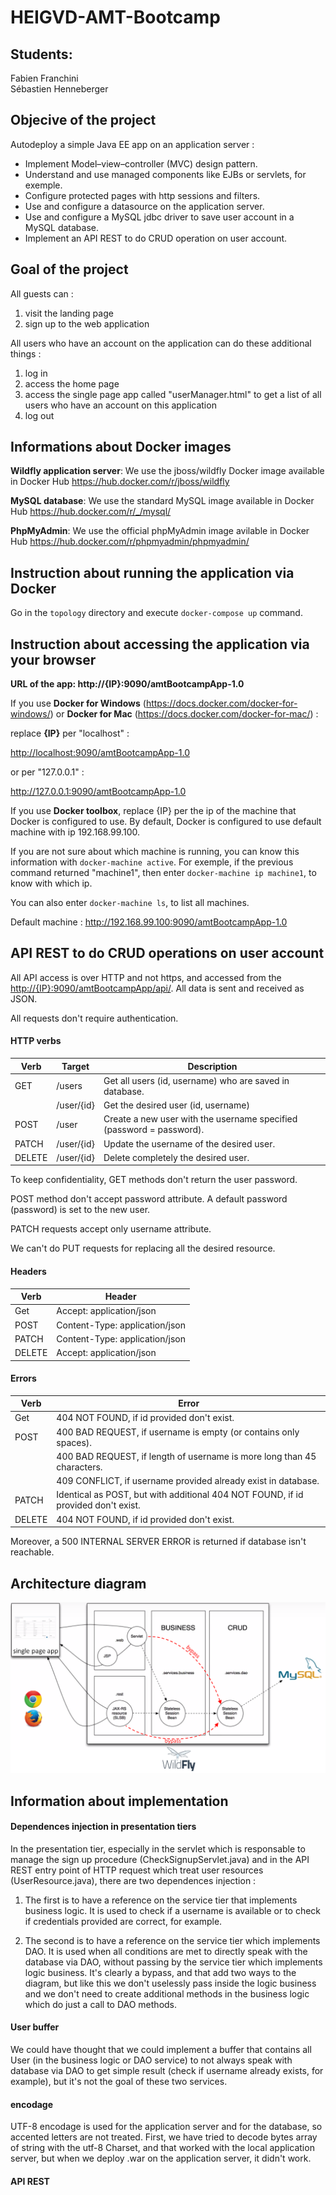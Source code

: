 # HEIGVD-AMT-Bootcamp
 
## Students:
Fabien Franchini  
Sébastien Henneberger    
 
## Objecive of the project
Autodeploy a simple Java EE app on an application server :

- Implement Model–view–controller (MVC) design pattern.
- Understand and use managed components like EJBs or servlets, for exemple.
- Configure protected pages with http sessions and filters.
- Use and configure a datasource on the application server.
- Use and configure a MySQL jdbc driver to save user account in a MySQL database.
- Implement an API REST to do CRUD operation on user account.
 
## Goal of the project
All guests can :

1. visit the landing page
2. sign up to the web application

All users who have an account on the application can do these additional things :

1. log in
2. access the home page
3. access the single page app called "userManager.html" to get a list of all users who have an account on this application
4. log out
 
## Informations about Docker images
**Wildfly application server**: We use the jboss/wildfly Docker image available in Docker Hub <https://hub.docker.com/r/jboss/wildfly>

**MySQL database**: We use the standard MySQL image available in Docker Hub <https://hub.docker.com/r/_/mysql/>

**PhpMyAdmin**: We use the official phpMyAdmin image avilable in Docker Hub <https://hub.docker.com/r/phpmyadmin/phpmyadmin/>

## Instruction about running the application via Docker
Go in the `topology` directory and execute `docker-compose up` command.
 
## Instruction about accessing the application via your browser
**URL of the app: http://{IP}:9090/amtBootcampApp-1.0**
 
If you use **Docker for Windows** (<https://docs.docker.com/docker-for-windows/>) or **Docker for Mac** (<https://docs.docker.com/docker-for-mac/>) :

replace **{IP}** per "localhost" :
 
<http://localhost:9090/amtBootcampApp-1.0>

or per "127.0.0.1" :

<http://127.0.0.1:9090/amtBootcampApp-1.0>
 
If you use **Docker toolbox**, replace {IP} per the ip of the machine that Docker is configured to use. By default, Docker is configured to use default machine with ip 192.168.99.100.
 
If you are not sure about which machine is running, you can know this information with `docker-machine active`.
For exemple, if the previous command returned "machine1", then enter `docker-machine ip machine1`, to know with which ip.
 
You can also enter `docker-machine ls`, to list all machines.
 
Default machine : <http://192.168.99.100:9090/amtBootcampApp-1.0>

## API REST to do CRUD operations on user account
All API access is over HTTP and not https, and accessed from the <http://{IP}:9090/amtBootcampApp/api/>. All data is sent and received as JSON.

All requests don't require authentication.

#### HTTP verbs
| Verb   | Target     | Description       |
|--------|------------|-------------------|
| GET    | /users     | Get all users (id, username) who are saved in database.             |
|        | /user/{id} | Get the desired user (id, username)                                 |
| POST   | /user      | Create a new user with the username specified (password = password).|
| PATCH  | /user/{id} | Update the username of the desired user.                            |
| DELETE | /user/{id} | Delete completely the desired user.                                 |

To keep confidentiality, GET methods don't return the user password.

POST method don't accept password attribute. A default password (password) is set to the new user.

PATCH requests accept only username attribute.

We can't do PUT requests for replacing all the desired resource. 

#### Headers
| Verb   | Header                         |
|--------|--------------------------------|
| Get    | Accept: application/json       |
| POST   | Content-Type: application/json |
| PATCH  | Content-Type: application/json |
| DELETE | Accept: application/json       |

#### Errors
| Verb   | Error                                                                            |
|--------|----------------------------------------------------------------------------------|
| Get    | 404 NOT FOUND, if id provided don't exist.                                       |
| POST   | 400 BAD REQUEST, if username is empty (or contains only spaces).                 |
|        | 400 BAD REQUEST, if length of username is more long than 45 characters.          |
|        | 409 CONFLICT, if username provided already exist in database.                    |
| PATCH  | Identical as POST, but with additional 404 NOT FOUND, if id provided don't exist.|
| DELETE | 404 NOT FOUND, if id provided don't exist.                                       |

Moreover, a 500 INTERNAL SERVER ERROR is returned if database isn't reachable.

## Architecture diagram
![](./img/diagram.png)
 
## Information about implementation
 
#### Dependences injection in presentation tiers
 
In the presentation tier, especially in the servlet which is responsable to manage the sign up procedure (CheckSignupServlet.java) and in the API REST entry point of HTTP request which treat user resources (UserResource.java), there are two dependences injection :
 
1. The first is to have a reference on the service tier that implements business logic. It is used to check if a username is available or to check if credentials provided are correct, for example.
  
2. The second is to have a reference on the service tier which implements DAO. It is used when all conditions are met to directly speak with the database via DAO, without passing by the service tier which implements logic business. It's clearly a bypass, and that add two ways to the diagram, but like this we don't uselessly pass inside the logic business and we don't need to create additional methods in the business logic which do just a call to DAO methods.
  
#### User buffer
We could have thought that we could implement a buffer that contains all User (in the business logic or DAO service) to not always speak with database via DAO to get simple result (check if username already exists, for example), but it's not the goal of these two services.
  
#### encodage
UTF-8 encodage is used for the application server and for the database, so accented letters are not treated. First, we have tried to decode bytes array of string with the utf-8 Charset, and that worked with the local application server, but when we deploy .war on the application server, it didn't work.
 
#### API REST


